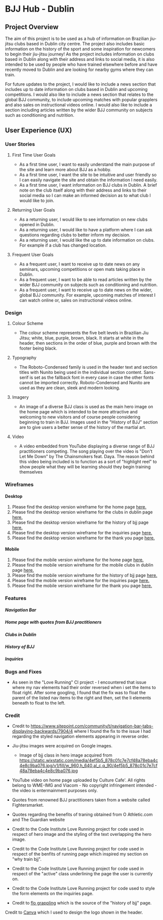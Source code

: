 # BJJ Hub - Dublin

## Project Overview

The aim of this project is to be used as a hub of information on Brazilian jiu-jitsu clubs based in Dublin city centre. The project also includes basic information on the history of the sport and some inspiration for newcomers to begin their jiu-jitsu journey! As the project includes information on clubs based in Dublin along with their address and links to social media, it is also intended to be used by people who have trained elsewhere before and have recently moved to Dublin and are looking for nearby gyms where they can train.

For future updates to the project, I would like to include a news section that includes up to date information on clubs based in Dublin and upcoming competitions. I would also like to include a news section that relates to the global BJJ community, to include upcoming matches with popular grapplers and also sales on instructional videos online. I would also like to include a section including articles written by the wider BJJ community on subjects such as conditioning and nutrition.

## User Experience (UX)

### User Stories

1. First Time User Goals
    * As a first time user, I want to easily understand the main purpose of the site and learn more about BJJ as a hobby.
    * As a first time user, I want the site to be intuitive and user friendly so I can easily navigate the site and obtain the information I need easily.
    * As a first time user, I want information on BJJ clubs in Dublin. A brief note on the club itself along with their address and links to their social media so I can make an informed decision as to what club I would like to join. 

2.  Returning User Goals
    * As a returning user, I would like to see information on new clubs opened in Dublin.
    * As a returning user, I would like to have a platform where I can ask questions regarding clubs to better inform my decision.
    * As a returning user, I would like the up to date information on clubs. For example if a club has changed location.

3. Frequent User Goals
    * As a frequent user, I want to receive up to date news on any seminars, upcoming competitions or open mats taking place in Dublin.
    * As a frequent user, I want to be able to read articles written by the wider BJJ community on subjects such as conditioning and nutrition.
    * As a frequent user, I want to receive up to date news on the wider, global BJJ community. For example, upcoming matches of interest I can watch online or, sales on instructional videos online.

### Design

1. Colour Scheme
    * The colour scheme represents the five belt levels in Brazilian Jiu Jitsu; white, blue, purple, brown, black. It starts at white in the header, then sections in the order of blue, purple and brown with the footer being black.

2. Typography
    * The Roboto-Condensed family is used in the header text and section titles with Nunito being used in the individual section content. Sans-serif is set as the fallback font in every case in case the other fonts cannot be imported correctly. Roboto-Condensed and Nunito are used as they are clean, sleek and modern looking.

3.  Imagery
    * An image of a diverse BJJ class is used as the main hero image on the home page which is intended to be more attractive and welcoming to new visitors and of course people considering beginning to train in BJJ. Images used in the "History of BJJ" section are to give users a better sense of the history of the martial art.

4. Video
    * A video embedded from YouTube displaying a diverse range of BJJ practitioners competing. The song playing over the video is "Don't Let Me Down" by The Chainsmokers feat. Daya. The reason behind this video being included is to function as a sort of "highlight reel" to show people what they will be learning should they begin training themselves
    
### Wireframes

#### Desktop

1. Please find the desktop version wireframe for the home page [here.](/assets/wireframes/desktop/home.png)
2. Please find the desktop version wireframe for the  clubs in dublin page [here.](/assets/wireframes/desktop/clubs-in-dublin.png)
3. Please find the desktop version wireframe for the history of bjj page [here.](/assets/wireframes/desktop/history-of-bjj.png)
4. Please find the desktop version wireframe for the inquiries page [here.](/assets/wireframes/desktop/inquiries.png)
5. Please find the desktop version wireframe for the  thank you page [here.](/assets/wireframes/desktop/thank-you.png)

#### Mobile

1. Please find the mobile version wireframe for the  home page [here.](/assets/wireframes/mobile/home-mobile.png)
2. Please find the mobile version wireframe for the mobile clubs in dublin page [here.](/assets/wireframes/mobile/clubs-mobile.png)
3. Please find the mobile version wireframe for the history of bjj page [here.](/assets/wireframes/mobile/history-mobile.png)
4. Please find the mobile version wireframe for the inquiries page [here.](/assets/wireframes/mobile/inquiries-mobile.png)
5. Please find the mobile version wireframe for the  thank you page [here.](/assets/wireframes/mobile/thanks-mobile.png)


### Features

##### Navigation Bar

##### Home page with quotes from BJJ practitioners

##### Clubs in Dublin 

##### History of BJJ

##### Inquiries


### Bugs and Fixes

- As seen in the "Love Running" CI project - I encountered that issue where my nav elements had their order reversed when i set the items to float right. After some googling, I found that the fix was to float the parent of the listed nav items to the right and then, set the li elements beneath to float to the left. 

### Credit

- Credit to https://www.sitepoint.com/community/t/navigation-bar-tabs-displaying-backwards/7904/4 where I found the fix to the issue I had regarding the styled navigation elements appearing in reverse order.

- Jiu-jitsu images were acquired on Google images.
    - Image of bjj class in hero image acquired from https://static.wixstatic.com/media/4ef5b5_878c01c7e7cf48a78eba4c4e8c9ba076.jpg/v1/fill/w_960,h_640,al_c,q_90/4ef5b5_878c01c7e7cf48a78eba4c4e8c9ba076.jpg

- YouTube video on home page uploaded by Culture Cafe'. All rights belong to WME-IMG and Viacom - No copyright infringement intended - the video is entermainment purposes only.

- Quotes from renowned BJJ practitioners taken from a website called Fightersmarket.

- Quotes regarding the benefits of traning obtained from O Athletic.com and The Guardian website

- Credit to the Code Institute Love Running project for code used in respect of hero image and the styling of the text overlapping the hero image.

- Credit to the Code Institute Love Running project for code used in respect of the benfits of running page which inspired my section on "why train bjj".

- Credit to the Code Institute Love Running project for code used in respect of the "active" class underlining the page the user is currently on.

- Credit to the Code Institute Love Running project for code used to style the form elements on the inquiries page.

- Credit to [flo grappling](https://www.flograppling.com/articles/6744662-the-history-of-brazilian-jiu-jitsu) which is the source of the "history of bjj" page.

Credit to [Canva](https://www.canva.com/tools/logo-maker-q1/?utm_source=google_sem&utm_medium=cpc&utm_campaign=REV_UK_EN_CanvaPro_Logo_EM&utm_term=REV_UK_EN_CanvaPro_Create+Logo_EM&gclsrc=aw.ds&&gclid=Cj0KCQiAq7COBhC2ARIsANsPATEeQJoN4xeqLm9OEQP9CWOR_wikL-DmAb0Gw58R_b1Jlf2s37o0mJ0aAmL3EALw_wcB) which I used to design the logo shown in the header.